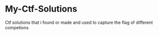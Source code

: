 # My-Ctf-Solutions
Ctf solutions that i found or made and used to capture the flag of different competions
